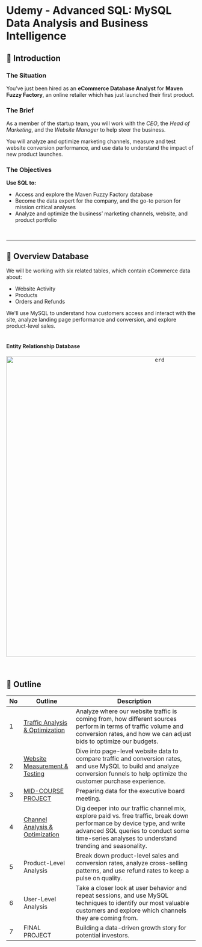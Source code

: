 # **Udemy - Advanced SQL: MySQL Data Analysis and Business Intelligence**

## 📂 **Introduction**
### **The Situation**
You’ve just been hired as an **eCommerce Database Analyst** for **Maven Fuzzy Factory**, an online retailer which has just launched their first product.

### **The Brief**
As a member of the startup team, you will work with the *CEO*, the *Head of Marketing*, and the *Website Manager* to help steer the business.

You will analyze and optimize marketing channels, measure and test website conversion performance, and use data to understand the impact of new product launches. 

### **The Objectives**
**Use SQL to:**
- Access and explore the Maven Fuzzy Factory database
- Become the data expert for the company, and the go-to person for mission critical analyses
- Analyze and optimize the business’ marketing channels, website, and product portfolio <br>
<br>

---

## 📂 **Overview Database**
We will be working with six related tables, which contain eCommerce data about:
- Website Activity
- Products
- Orders and Refunds

We'll use MySQL to understand how customers access and interact with the site, analyze landing page performance and conversion, and explore product-level sales.
<br>
<br>

#### **Entity Relationship Database**

<p align="center">
  <kbd><img width="800" alt="erd" src="https://user-images.githubusercontent.com/115857221/216096971-49eb3432-6cdf-49c4-afcc-78e386d6cb50.png"> </kbd> <br>
</p>

<br>


## 📂 **Outline**

No | Outline | Description
---|---|---
1 | [Traffic Analysis & Optimization](https://github.com/faizns/Udemy-Advanced-MySQL-Data-Analysis/tree/ab86cac0a64f20fff34c36b6784c2ff8b7929d83/01_Traffic%20Analysis%20%26%20Optimization) | Analyze where our website traffic is coming from, how different sources perform in terms of traffic volume and conversion rates, and how we can adjust bids to optimize our budgets.
2 | [Website Measurement & Testing](https://github.com/faizns/Udemy-Advanced-MySQL-Data-Analysis/tree/ab86cac0a64f20fff34c36b6784c2ff8b7929d83/02_Website%20Measurement%20%26%20Testing) | Dive into page-level website data to compare traffic and conversion rates, and use MySQL to build and analyze conversion funnels to help optimize the customer purchase experience.
3 | [MID-COURSE PROJECT](https://github.com/faizns/Udemy-Advanced-MySQL-Data-Analysis/tree/ab86cac0a64f20fff34c36b6784c2ff8b7929d83/03_Mid%20Course%20Project) | Preparing data for the executive board meeting.
4 | [Channel Analysis & Optimization](https://github.com/faizns/Udemy-Advanced-MySQL-Data-Analysis/tree/ab86cac0a64f20fff34c36b6784c2ff8b7929d83/04_Channel%20Analysis%20%26%20Optimization) | Dig deeper into our traffic channel mix, explore paid vs. free traffic, break down performance by device type, and write advanced SQL queries to conduct some time-series analyses to understand trending and seasonality.
5 | Product-Level Analysis | Break down product-level sales and conversion rates, analyze cross-selling patterns, and use refund rates to keep a pulse on quality.
6 | User-Level Analysis | Take a closer look at user behavior and repeat sessions, and use MySQL techniques to identify our most valuable customers and explore which channels they are coming from.
7 | FINAL PROJECT | Building a data-driven growth story for potential investors.

